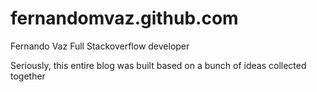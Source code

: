 # fernandomvaz.github.com
Fernando Vaz
Full Stackoverflow developer

Seriously, this entire blog was built based on a bunch of ideas collected together
